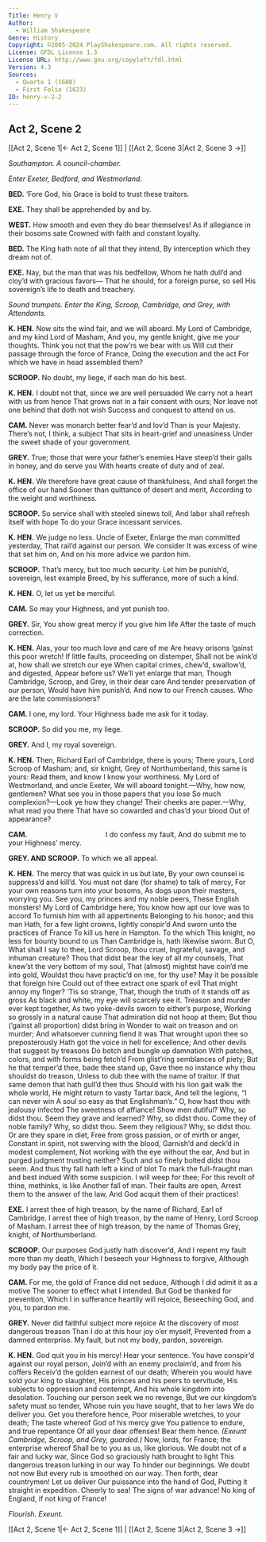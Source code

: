 ```yaml
---
Title: Henry V
Author: 
  - William Shakespeare
Genre: History
Copyright: ©2005-2024 PlayShakespeare.com. All rights reserved.
License: GFDL License 1.3
License URL: http://www.gnu.org/copyleft/fdl.html
Version: 4.3
Sources:
  - Quarto 1 (1600)
  - First Folio (1623)
ID: henry-v-2-2
---
```


## Act 2, Scene 2
[[Act 2, Scene 1|← Act 2, Scene 1]] | [[Act 2, Scene 3|Act 2, Scene 3 →]]

*Southampton. A council-chamber.*

*Enter Exeter, Bedford, and Westmorland.*

**BED.**
’Fore God, his Grace is bold to trust these traitors.

**EXE.**
They shall be apprehended by and by.

**WEST.**
How smooth and even they do bear themselves!
As if allegiance in their bosoms sate
Crowned with faith and constant loyalty.

**BED.**
The King hath note of all that they intend,
By interception which they dream not of.

**EXE.**
Nay, but the man that was his bedfellow,
Whom he hath dull’d and cloy’d with gracious favors⁠—
That he should, for a foreign purse, so sell
His sovereign’s life to death and treachery.

*Sound trumpets. Enter the King, Scroop, Cambridge, and Grey, with Attendants.*

**K. HEN.**
Now sits the wind fair, and we will aboard.
My Lord of Cambridge, and my kind Lord of Masham,
And you, my gentle knight, give me your thoughts.
Think you not that the pow’rs we bear with us
Will cut their passage through the force of France,
Doing the execution and the act
For which we have in head assembled them?

**SCROOP.**
No doubt, my liege, if each man do his best.

**K. HEN.**
I doubt not that, since we are well persuaded
We carry not a heart with us from hence
That grows not in a fair consent with ours;
Nor leave not one behind that doth not wish
Success and conquest to attend on us.

**CAM.**
Never was monarch better fear’d and lov’d
Than is your Majesty. There’s not, I think, a subject
That sits in heart-grief and uneasiness
Under the sweet shade of your government.

**GREY.**
True; those that were your father’s enemies
Have steep’d their galls in honey, and do serve you
With hearts create of duty and of zeal.

**K. HEN.**
We therefore have great cause of thankfulness,
And shall forget the office of our hand
Sooner than quittance of desert and merit,
According to the weight and worthiness.

**SCROOP.**
So service shall with steeled sinews toil,
And labor shall refresh itself with hope
To do your Grace incessant services.

**K. HEN.**
We judge no less. Uncle of Exeter,
Enlarge the man committed yesterday,
That rail’d against our person. We consider
It was excess of wine that set him on,
And on his more advice we pardon him.

**SCROOP.**
That’s mercy, but too much security.
Let him be punish’d, sovereign, lest example
Breed, by his sufferance, more of such a kind.

**K. HEN.**
O, let us yet be merciful.

**CAM.**
So may your Highness, and yet punish too.

**GREY.**
Sir,
You show great mercy if you give him life
After the taste of much correction.

**K. HEN.**
Alas, your too much love and care of me
Are heavy orisons ’gainst this poor wretch!
If little faults, proceeding on distemper,
Shall not be wink’d at, how shall we stretch our eye
When capital crimes, chew’d, swallow’d, and digested,
Appear before us? We’ll yet enlarge that man,
Though Cambridge, Scroop, and Grey, in their dear care
And tender preservation of our person,
Would have him punish’d. And now to our French causes.
Who are the late commissioners?

**CAM.**
I one, my lord.
Your Highness bade me ask for it today.

**SCROOP.**
So did you me, my liege.

**GREY.**
And I, my royal sovereign.

**K. HEN.**
Then, Richard Earl of Cambridge, there is yours;
There yours, Lord Scroop of Masham; and, sir knight,
Grey of Northumberland, this same is yours:
Read them, and know I know your worthiness.
My Lord of Westmorland, and uncle Exeter,
We will aboard tonight.—Why, how now, gentlemen?
What see you in those papers that you lose
So much complexion?—Look ye how they change!
Their cheeks are paper.—Why, what read you there
That have so cowarded and chas’d your blood
Out of appearance?

**CAM.**
           I do confess my fault,
And do submit me to your Highness’ mercy.

**GREY. AND SCROOP.**
To which we all appeal.

**K. HEN.**
The mercy that was quick in us but late,
By your own counsel is suppress’d and kill’d.
You must not dare (for shame) to talk of mercy,
For your own reasons turn into your bosoms,
As dogs upon their masters, worrying you.
See you, my princes and my noble peers,
These English monsters! My Lord of Cambridge here,
You know how apt our love was to accord
To furnish him with all appertinents
Belonging to his honor; and this man
Hath, for a few light crowns, lightly conspir’d
And sworn unto the practices of France
To kill us here in Hampton. To the which
This knight, no less for bounty bound to us
Than Cambridge is, hath likewise sworn. But O,
What shall I say to thee, Lord Scroop, thou cruel,
Ingrateful, savage, and inhuman creature?
Thou that didst bear the key of all my counsels,
That knew’st the very bottom of my soul,
That (almost) mightst have coin’d me into gold,
Wouldst thou have practic’d on me, for thy use?
May it be possible that foreign hire
Could out of thee extract one spark of evil
That might annoy my finger? ’Tis so strange,
That, though the truth of it stands off as gross
As black and white, my eye will scarcely see it.
Treason and murder ever kept together,
As two yoke-devils sworn to either’s purpose,
Working so grossly in a natural cause
That admiration did not hoop at them;
But thou (’gainst all proportion) didst bring in
Wonder to wait on treason and on murder;
And whatsoever cunning fiend it was
That wrought upon thee so preposterously
Hath got the voice in hell for excellence;
And other devils that suggest by treasons
Do botch and bungle up damnation
With patches, colors, and with forms being fetch’d
From glist’ring semblances of piety;
But he that temper’d thee, bade thee stand up,
Gave thee no instance why thou shouldst do treason,
Unless to dub thee with the name of traitor.
If that same demon that hath gull’d thee thus
Should with his lion gait walk the whole world,
He might return to vasty Tartar back,
And tell the legions, “I can never win
A soul so easy as that Englishman’s.”
O, how hast thou with jealousy infected
The sweetness of affiance! Show men dutiful?
Why, so didst thou. Seem they grave and learned?
Why, so didst thou. Come they of noble family?
Why, so didst thou. Seem they religious?
Why, so didst thou. Or are they spare in diet,
Free from gross passion, or of mirth or anger,
Constant in spirit, not swerving with the blood,
Garnish’d and deck’d in modest complement,
Not working with the eye without the ear,
And but in purged judgment trusting neither?
Such and so finely bolted didst thou seem.
And thus thy fall hath left a kind of blot
To mark the full-fraught man and best indued
With some suspicion. I will weep for thee;
For this revolt of thine, methinks, is like
Another fall of man. Their faults are open,
Arrest them to the answer of the law,
And God acquit them of their practices!

**EXE.**
I arrest thee of high treason, by the name of Richard, Earl of Cambridge.
I arrest thee of high treason, by the name of Henry, Lord Scroop of Masham.
I arrest thee of high treason, by the name of Thomas Grey, knight, of Northumberland.

**SCROOP.**
Our purposes God justly hath discover’d,
And I repent my fault more than my death,
Which I beseech your Highness to forgive,
Although my body pay the price of it.

**CAM.**
For me, the gold of France did not seduce,
Although I did admit it as a motive
The sooner to effect what I intended.
But God be thanked for prevention,
Which I in sufferance heartily will rejoice,
Beseeching God, and you, to pardon me.

**GREY.**
Never did faithful subject more rejoice
At the discovery of most dangerous treason
Than I do at this hour joy o’er myself,
Prevented from a damned enterprise.
My fault, but not my body, pardon, sovereign.

**K. HEN.**
God quit you in his mercy! Hear your sentence.
You have conspir’d against our royal person,
Join’d with an enemy proclaim’d, and from his coffers
Receiv’d the golden earnest of our death;
Wherein you would have sold your king to slaughter,
His princes and his peers to servitude,
His subjects to oppression and contempt,
And his whole kingdom into desolation.
Touching our person seek we no revenge,
But we our kingdom’s safety must so tender,
Whose ruin you have sought, that to her laws
We do deliver you. Get you therefore hence,
Poor miserable wretches, to your death;
The taste whereof God of his mercy give
You patience to endure, and true repentance
Of all your dear offenses! Bear them hence.
*(Exeunt Cambridge, Scroop, and Grey, guarded.)*
Now, lords, for France; the enterprise whereof
Shall be to you as us, like glorious.
We doubt not of a fair and lucky war,
Since God so graciously hath brought to light
This dangerous treason lurking in our way
To hinder our beginnings. We doubt not now
But every rub is smoothed on our way.
Then forth, dear countrymen! Let us deliver
Our puissance into the hand of God,
Putting it straight in expedition.
Cheerly to sea! The signs of war advance!
No king of England, if not king of France!

*Flourish. Exeunt.*

[[Act 2, Scene 1|← Act 2, Scene 1]] | [[Act 2, Scene 3|Act 2, Scene 3 →]]